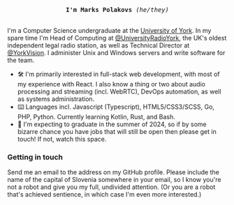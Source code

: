 <p align="center">
  <samp><strong>I'm Marks Polakovs</strong> <em>(he/they)</em></samp>
  <br/><br/>
  
I'm a Computer Science undergraduate at the <a href='https://www.york.ac.uk/'>University of York</a>. In my spare time I'm Head of Computing at <a href="https://github.com/UniversityRadioYork">@UniversityRadioYork</a>, the UK's oldest independent legal radio station, as well as Technical Director at [@YorkVision](https://github.com/YorkVision). I administer Unix and Windows servers and write software for the team.
  
</p>

- 🛠 I'm primarily interested in full-stack web development, with most of my experience with React. I also know a thing or two about audio processing and streaming (incl. WebRTC), DevOps automation, as well as systems administration.
- ⌨️ Languages incl. Javascript (Typescript), HTML5/CSS3/SCSS, Go, PHP, Python. Currently learning Kotlin, Rust, and Bash.
- 💬 I'm expecting to graduate in the summer of 2024, so if by some bizarre chance you have jobs that will still be open then please get in touch! If not, watch this space.

<h3>Getting in touch</h3>

Send me an email to the address on my GitHub profile. Please include the name of the capital of Slovenia somewhere in your email, so I know you're not a robot and give you my full, undivided attention. (Or you are a robot that's achieved sentience, in which case I'm even more interested.)

